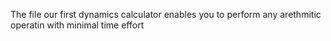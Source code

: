 The file our first dynamics calculator enables you to perform any arethmitic operatin with minimal time effort 
